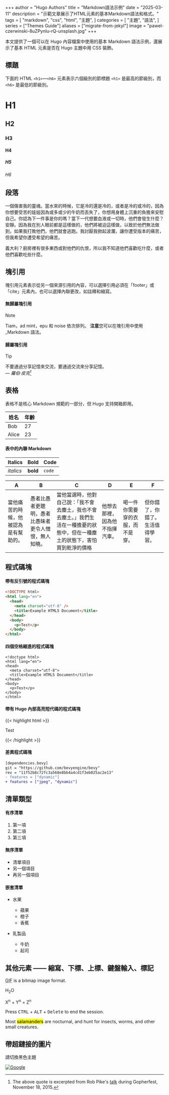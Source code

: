 +++
author = "Hugo Authors"
title = "Markdown語法示例"
date = "2025-03-11"
description = "示範文章展示了HTML元素的基本Markdown語法和格式。"
tags = [
    "markdown",
    "css",
    "html",
    "主題",
]
categories = [
    "主題",
    "語法",
]
series = ["Themes Guide"]
aliases = ["migrate-from-jekyl"]
image = "pawel-czerwinski-8uZPynIu-rQ-unsplash.jpg"
+++

本文提供了一個可以在 Hugo 內容檔案中使用的基本 Markdown 語法示例，還展示了基本 HTML 元素是否在 Hugo 主題中用 CSS 裝飾。

<!--more-->

## 標題

下面的 HTML `<h1>`—`<h6>` 元素表示六個級別的節標題 `<h1>` 是最高的節級別，而 `<h6>` 是最低的節級別。

# H1

## H2

### H3

#### H4

##### H5

###### H6

## 段落

一個傷害我的靈魂。當水來的時候，它是冷的還是冷的，或者是冷的或冷的，因為你想要受苦的娃娃因為或多或少的牛奶而丟失了，你想用身體上沉重的負擔來安慰自己。你認為下一件事是你的嗎？當下一代想要血液或一切時，他們會發生什麼？安靜。因為我在別人眼前都是這樣做的，他們將被迫這樣做，以致於他們無法做到，如果我打敗他們，他們就會逃跑。我討厭我掀起波瀾，讓你遭受版本的痛苦，但我希望你遭受希望的痛苦。

義大利？廚房裡有很多東西或對他們的仇恨，所以我不知道他們喜歡吃什麼，或者他們喜歡吃些什麼。

## 塊引用

塊引用元素表示從另一個來源引用的內容，可以選擇引用必須在「footer」或「cite」元素內，也可以選擇內聯更改，如註釋和縮寫。

#### 無歸屬塊引用
> [!NOTE]
> Tiam，ad mint，epu 和 noise 依次排列。
> **注意**您可以在塊引用中使用\_Markdown 語法。

#### 歸屬塊引用
> [!TIP]
> 不要通過分享記憶來交流，要通過交流來分享記憶。<br>
> — <cite>羅伯·皮克[^1]</cite>

[^1]: The above quote is excerpted from Rob Pike's [talk](https://www.youtube.com/watch?v=PAAkCSZUG1c) during Gopherfest, November 18, 2015.

## 表格

表格不是核心 Markdown 規範的一部分，但 Hugo 支持開箱即用。

| 姓名  | 年齡 |
| ----- | ---- |
| Bob   | 27   |
| Alice | 23   |

#### 表中的內聯 Markdown

| Italics   | Bold     | Code   |
| --------- | -------- | ------ |
| _italics_ | **bold** | `code` |

| A                                    | B                                                    | C                                                                                                                              | D                              | E                                | F                                |
| ------------------------------------ | ---------------------------------------------------- | ------------------------------------------------------------------------------------------------------------------------------ | ------------------------------ | -------------------------------- | -------------------------------- |
| 當他痛苦的時候，他被認為是有幫助的。 | 愚者比愚者更聰明，愚者比愚昧者更令人憎恨，無人知曉。 | 當他當選時，他對自己說：「我不會去塵土，我也不會去塵土。」我們生活在一種擔憂的狀態中，但在一種塵土的狀態下，害怕買到乾淨的價格 | 他想去那裡，因為他不指揮汽車。 | 喝一件你需要穿的衣服，而不是穿。 | 但你錯了，你錯了。生活值得學習。 |

## 程式碼塊

#### 帶有反引號的程式碼塊

```html
<!DOCTYPE html>
<html lang="en">
  <head>
    <meta charset="utf-8" />
    <title>Example HTML5 Document</title>
  </head>
  <body>
    <p>Test</p>
  </body>
</html>
```

#### 四個空格縮進的程式碼塊

    <!doctype html>
    <html lang="en">
    <head>
      <meta charset="utf-8">
      <title>Example HTML5 Document</title>
    </head>
    <body>
      <p>Test</p>
    </body>
    </html>

#### 帶有 Hugo 內部高亮短代碼的程式碼塊

{{< highlight html >}}

<!doctype html>
<html lang="en">
<head>
  <meta charset="utf-8">
  <title>Example HTML5 Document</title>
</head>
<body>
  <p>Test</p>
</body>
</html>
{{< /highlight >}}

#### 差異程式碼塊

```diff
[dependencies.bevy]
git = "https://github.com/bevyengine/bevy"
rev = "11f52b8c72fc3a568e8bb4a4cd1f3eb025ac2e13"
- features = ["dynamic"]
+ features = ["jpeg", "dynamic"]
```

## 清單類型

#### 有序清單

1. 第一項
2. 第二項
3. 第三項

#### 無序清單

- 清單項目
- 另一個項目
- 再另一個項目

#### 嵌套清單

- 水果

  - 蘋果
  - 橙子
  - 香蕉

- 乳製品
  - 牛奶
  - 起司

## 其他元素 —— 縮寫、下標、上標、鍵盤輸入、標記

<abbr title="Graphics Interchange Format">GIF</abbr> is a bitmap image format.

H<sub>2</sub>O

X<sup>n</sup> + Y<sup>n</sup> = Z<sup>n</sup>

Press <kbd>CTRL</kbd> + <kbd>ALT</kbd> + <kbd>Delete</kbd> to end the session.

Most <mark>salamanders</mark> are nocturnal, and hunt for insects, worms, and other small creatures.

## 帶超鏈接的圖片

請切換黑色主題

[![Google](https://www.google.com/images/branding/googlelogo/1x/googlelogo_light_color_272x92dp.png)](https://google.com)
